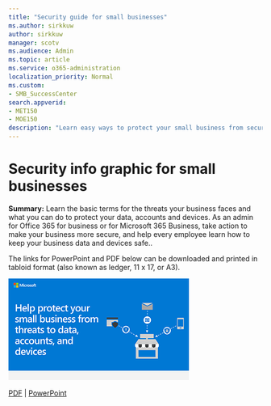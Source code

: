 ```yaml
---
title: "Security guide for small businesses"
ms.author: sirkkuw
author: sirkkuw
manager: scotv
ms.audience: Admin
ms.topic: article
ms.service: o365-administration
localization_priority: Normal
ms.custom:
- SMB_SuccessCenter
search.appverid:
- MET150
- MOE150
description: "Learn easy ways to protect your small business from security threats."
---
```


# Security info graphic for small businesses

**Summary:** Learn the basic terms for the threats your business faces and what you can do to protect your data, accounts and devices. As an admin for Office 365 for business or for Microsoft 365 Business, take action to make your business more secure, and help every employee learn how to keep your business data and devices safe..

The links for PowerPoint and PDF below can be downloaded and printed in tabloid format (also known as ledger, 11 x 17, or A3).

![Image for secure your small business info graphic](../media/smbthreatprotectioninfographic-thumbnail.png)

[PDF](downloads/smbthreatprotection-infographic.pdf) | [PowerPoint](https://github.com/MicrosoftDocs/officedocs-o365admin/raw/public/office365/officedocs-o365smallbusiness/downloads/smbthreatprotection-infographic.ppt)
